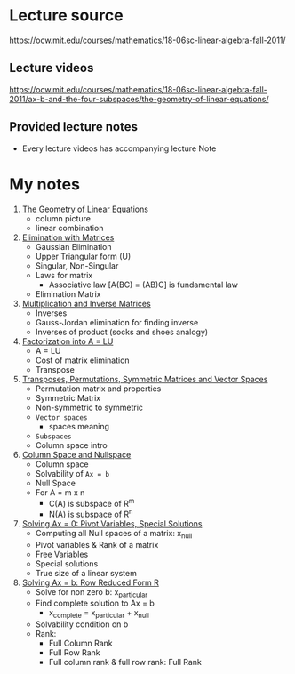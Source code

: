 # Lecture source

https://ocw.mit.edu/courses/mathematics/18-06sc-linear-algebra-fall-2011/

## Lecture videos

https://ocw.mit.edu/courses/mathematics/18-06sc-linear-algebra-fall-2011/ax-b-and-the-four-subspaces/the-geometry-of-linear-equations/

## Provided lecture notes

- Every lecture videos has accompanying lecture Note

# My notes

1. [The Geometry of Linear Equations](1/README.md)
   - column picture
   - linear combination
2. [Elimination with Matrices](2/README.md)
   - Gaussian Elimination
   - Upper Triangular form (U)
   - Singular, Non-Singular
   - Laws for matrix
     - Associative law [A(BC) = (AB)C] is fundamental law
   - Elimination Matrix
3. [Multiplication and Inverse Matrices](3/README.md)
   - Inverses
   - Gauss-Jordan elimination for finding inverse
   - Inverses of product (socks and shoes analogy)
4. [Factorization into A = LU](4/README.md)
   - A = LU
   - Cost of matrix elimination
   - Transpose
5. [Transposes, Permutations, Symmetric Matrices and Vector Spaces](5/README.md)
   - Permutation matrix and properties
   - Symmetric Matrix
   - Non-symmetric to symmetric
   - `Vector spaces`
     - spaces meaning
   - `Subspaces`
   - Column space intro
6. [Column Space and Nullspace](6/README.md)
   - Column space
   - Solvability of `Ax = b`
   - Null Space
   - For A = m x n
     - C(A) is subspace of R<sup>m</sup>
     - N(A) is subspace of R<sup>n</sup>
7. [Solving Ax = 0: Pivot Variables, Special Solutions](7/README.md)
   - Computing all Null spaces of a matrix: x<sub>null</sub>
   - Pivot variables & Rank of a matrix
   - Free Variables
   - Special solutions
   - True size of a linear system
8. [Solving Ax = b: Row Reduced Form R](8/README.md)
   - Solve for non zero b: x<sub>particular</sub>
   - Find complete solution to Ax = b
     - x<sub>complete</sub> = x<sub>particular</sub> + x<sub>null</sub>
   - Solvability condition on b
   - Rank:
     - Full Column Rank
     - Full Row Rank
     - Full column rank & full row rank: Full Rank
